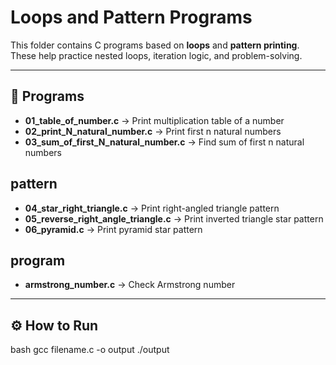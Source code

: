 
# Loops and Pattern Programs
This folder contains C programs based on **loops** and **pattern printing**.
These help practice nested loops, iteration logic, and problem-solving.
________________________________________
## 📂 Programs
- **01_table_of_number.c** → Print multiplication table of a number
- **02_print_N_natural_number.c** → Print first n natural numbers
- **03_sum_of_first_N_natural_number.c** → Find sum of first n natural numbers
## pattern
- **04_star_right_triangle.c** → Print right-angled triangle pattern
- **05_reverse_right_angle_triangle.c** → Print inverted triangle star pattern
- **06_pyramid.c** → Print pyramid star pattern
## program
- **armstrong_number.c** → Check Armstrong number
________________________________________
## ⚙ How to Run
bash
gcc filename.c -o output
./output

